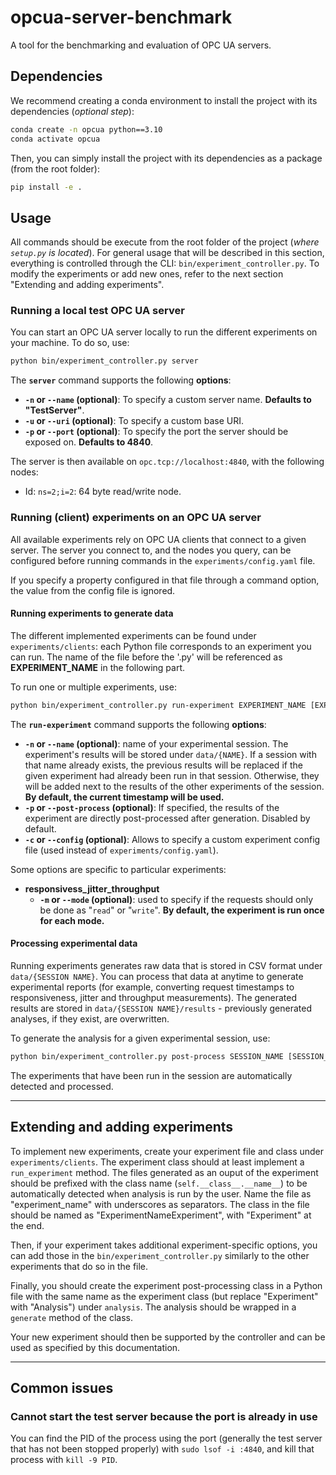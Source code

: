 # opcua-server-benchmark
A tool for the benchmarking and evaluation of OPC UA servers.

## Dependencies
We recommend creating a conda environment to install the project with its dependencies (*optional step*):
```bash
conda create -n opcua python==3.10
conda activate opcua
```
Then, you can simply install the project with its dependencies as a package (from the root folder):
```bash
pip install -e .
```

## Usage
All commands should be execute from the root folder of the project (*where `setup.py` is located*). For general usage that will be described in this section, everything is controlled through the CLI: `bin/experiment_controller.py`. To modify the experiments or add new ones, refer to the next section "Extending and adding experiments".

### Running a local test OPC UA server
You can start an OPC UA server locally to run the different experiments on your machine. To do so, use:
```bash
python bin/experiment_controller.py server
```
The **`server`** command supports the following **options**:

- **`-n` or `--name` (optional)**: To specify a custom server name. **Defaults to "TestServer"**.
- **`-u` or `--uri` (optional)**: To specify a custom base URI.
- **`-p` or `--port` (optional)**: To specify the port the server should be exposed on. **Defaults to 4840**.
  
The server is then available on `opc.tcp://localhost:4840`, with the following nodes:

- Id: `ns=2;i=2`: 64 byte read/write node.


### Running (client) experiments on an OPC UA server
All available experiments rely on OPC UA clients that connect to a given server. The server you connect to, and the nodes you query, can be configured before running commands in the `experiments/config.yaml` file. 

If you specify a property configured in that file through a command option, the value from the config file is ignored.

#### Running experiments to generate data
The different implemented experiments can be found under `experiments/clients`: each Python file corresponds to an experiment you can run. The name of the file before the '.py' will be referenced as **EXPERIMENT_NAME** in the following part. 

To run one or multiple experiments, use:
```bash
python bin/experiment_controller.py run-experiment EXPERIMENT_NAME [EXPERIMENT_NAME2 ...]
```
The **`run-experiment`** command supports the following **options**:

- **`-n` or `--name` (optional)**: name of your experimental session. The experiment's results will be stored under `data/{NAME}`. If a session with that name already exists, the previous results will be replaced if the given experiment had already been run in that session. Otherwise, they will be added next to the results of the other experiments of the session. **By default, the current timestamp will be used.**
- **`-p` or `--post-process` (optional)**: If specified, the results of the experiment are directly post-processed after generation. Disabled by default.
- **`-c` or `--config` (optional)**: Allows to specify a custom experiment config file (used instead of `experiments/config.yaml`). 

Some options are specific to particular experiments:

- **responsivess_jitter_throughput**
  - **`-m` or `--mode` (optional)**: used to specify if the requests should only be done as "`read`" or "`write`". **By default, the experiment is run once for each mode.**


#### Processing experimental data
Running experiments generates raw data that is stored in CSV format under `data/{SESSION NAME}`. You can process that data at anytime to generate experimental reports (for example, converting request timestamps to responsiveness, jitter and throughput measurements). The generated results are stored in `data/{SESSION NAME}/results` - previously generated analyses, if they exist, are overwritten. 

To generate the analysis for a given experimental session, use:
```bash
python bin/experiment_controller.py post-process SESSION_NAME [SESSION_NAME2 ...]
```
The experiments that have been run in the session are automatically detected and processed.


____
## Extending and adding experiments 
To implement new experiments, create your experiment file and class under `experiments/clients`. The experiment class should at least implement a `run_experiment` method. The files generated as an ouput of the experiment should be prefixed with the class name (`self.__class__.__name__`) to be automatically detected when analysis is run by the user. Name the file as "experiment_name" with underscores as separators. The class in the file should be named as "ExperimentNameExperiment", with "Experiment" at the end.

Then, if your experiment takes additional experiment-specific options, you can add those in the `bin/experiment_controller.py` similarly to the other experiments that do so in the file. 

Finally, you should create the experiment post-processing class in a Python file with the same name as the experiment class (but replace "Experiment" with "Analysis") under `analysis`. The analysis should be wrapped in a `generate` method of the class. 

Your new experiment should then be supported by the controller and can be used as specified by this documentation.

____
## Common issues
### Cannot start the test server because the port is already in use
You can find the PID of the process using the port (generally the test server that has not been stopped properly) with `sudo lsof -i :4840`, and kill that process with `kill -9 PID`.
